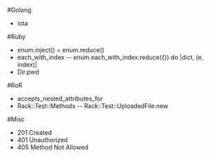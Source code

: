 #Golang
- iota

#Ruby
- enum.inject() = enum.reduce()
- each_with_index
-- enum.each_with_index.reduce({}) do |dict, (e, index)|
- Dir.pwd

#RoR
- accepts_nested_attributes_for
- Rack::Test::Methods
-- Rack::Test::UploadedFile.new

#Misc
- 201 Created
- 401 Unauthorized
- 405 Method Not Allowed
